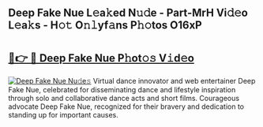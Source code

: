 ## Deep Fake Nue L𝚎a𝚔ed N𝚞𝚍e - Part-MrH Vi𝚍𝚎o L𝚎a𝚔s - H𝚘𝚝 O𝚗𝚕yf𝚊ns P𝚑𝚘tos O16xP

# <h2><a href="http://kf33ua0.oniu.top/?m=Deep+Fake+Nue">🔗👉 🔴 Deep Fake Nue P𝚑ot𝚘𝚜 V𝚒d𝚎o</a></h2>

[![Deep Fake Nue Nu𝚍e𝚜](https://i.imgur.com/0qMVB7G.gif)](http://kf33ua0.oniu.top/?m=Deep+Fake+Nue)
Virtual dance innovator and web entertainer Deep Fake Nue, celebrated for disseminating dance and lifestyle inspiration through solo and collaborative dance acts and short films. Courageous advocate Deep Fake Nue, recognized for their bravery and dedication to standing up for important causes.  
